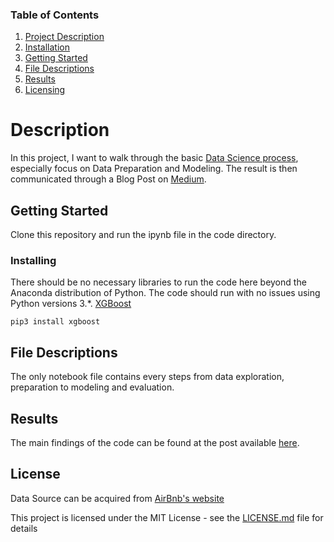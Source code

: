 ### Table of Contents

1. [Project Description](#description)
2. [Installation](#installation)
3. [Getting Started](#getstarted)
3. [File Descriptions](#files)
4. [Results](#results)
5. [Licensing](#licensing)

# Description <a name="description"></a>

In this project, I want to walk through the basic [Data Science process](https://en.wikipedia.org/wiki/Cross-industry_standard_process_for_data_mining), especially focus on Data Preparation and Modeling. The result is then communicated through a Blog Post on [Medium](https://medium.com/@holmesdoyle/data-exploration-and-feature-importance-with-xgboost-d72985bebb2).

## Getting Started <a name="getstarted"></a>

Clone this repository and run the ipynb file in the code directory.

### Installing <a name="installation"></a>

There should be no necessary libraries to run the code here beyond the Anaconda distribution of Python. The code should run with no issues using Python versions 3.*.
[XGBoost](https://xgboost.readthedocs.io/en/latest/build.html)

```
pip3 install xgboost
```

## File Descriptions <a name="files"></a>

The only notebook file contains every steps from data exploration, preparation to modeling and evaluation.

## Results<a name="results"></a>

The main findings of the code can be found at the post available [here](https://medium.com/@holmesdoyle/data-exploration-and-feature-importance-with-xgboost-d72985bebb2).


## License

Data Source can be acquired from [AirBnb's website](http://insideairbnb.com/get-the-data.html)

This project is licensed under the MIT License - see the [LICENSE.md](LICENSE.md) file for details

